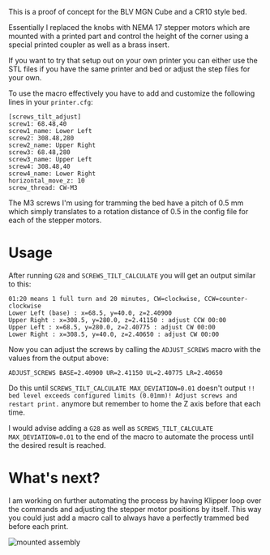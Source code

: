 This is a proof of concept for the BLV MGN Cube and a CR10 style bed.

Essentially I replaced the knobs with NEMA 17 stepper motors which are mounted with a printed part and control the height of the corner using a special printed coupler as well as a brass insert.

If you want to try that setup out on your own printer you can either use the STL files if you have the same printer and bed or adjust the step files for your own.

To use the macro effectively you have to add and customize the following lines in your `printer.cfg`:

```properties
[screws_tilt_adjust]
screw1: 68.48,40
screw1_name: Lower Left
screw2: 308.48,280
screw2_name: Upper Right
screw3: 68.48,280
screw3_name: Upper Left
screw4: 308.48,40
screw4_name: Lower Right
horizontal_move_z: 10
screw_thread: CW-M3
```

The M3 screws I'm using for tramming the bed have a pitch of 0.5 mm which simply translates to a rotation distance of 0.5 in the config file for each of the stepper motors.

# Usage

After running `G28` and `SCREWS_TILT_CALCULATE` you will get an output similar to this:
```
01:20 means 1 full turn and 20 minutes, CW=clockwise, CCW=counter-clockwise
Lower Left (base) : x=68.5, y=40.0, z=2.40900
Upper Right : x=308.5, y=280.0, z=2.41150 : adjust CCW 00:00
Upper Left : x=68.5, y=280.0, z=2.40775 : adjust CW 00:00
Lower Right : x=308.5, y=40.0, z=2.40650 : adjust CW 00:00
```

Now you can adjust the screws by calling the `ADJUST_SCREWS` macro with the values from the output above:
```
ADJUST_SCREWS BASE=2.40900 UR=2.41150 UL=2.40775 LR=2.40650
```

Do this until `SCREWS_TILT_CALCULATE MAX_DEVIATION=0.01` doesn't output `!! bed level exceeds configured limits (0.01mm)! Adjust screws and restart print.` anymore but remember to home the Z axis before that each time.

I would advise adding a `G28` as well as `SCREWS_TILT_CALCULATE MAX_DEVIATION=0.01` to the end of the macro to automate the process until the desired result is reached.

# What's next?

I am working on further automating the process by having Klipper loop over the commands and adjusting the stepper motor positions by itself. This way you could just add a macro call to always have a perfectly trammed bed before each print.

![mounted assembly](https://github.com/nikolai-matijevic/automatic-bed-tramming/blob/master/Resources/IMG_20220206_083627.jpg?raw=true)